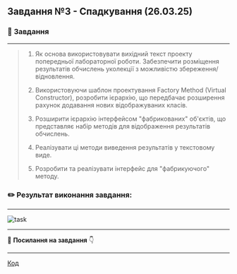 ## **Завдання №3 - Спадкування (26.03.25)**

### :scroll: **Завдання**
___
>1. Як основа використовувати вихідний текст проекту попередньої лабораторної роботи. Забезпечити розміщення результатів обчислень уколекції з можливістю збереження/відновлення.
>
>2. Використовуючи шаблон проектування Factory Method (Virtual Constructor), розробити ієрархію, що передбачає розширення рахунок додавання
   нових відображуваних класів.
>
>3. Розширити ієрархію інтерфейсом "фабрикованих" об'єктів, що представляє набір методів для відображення результатів обчислень.
>
>4. Реалізувати ці методи виведення результатів у текстовому виде.
>
>5. Розробити та реалізувати інтерфейс для "фабрикуючого" методу.

### :pencil2: **Результат виконання завдання:**
  ___

![task](https://cdn.discordapp.com/attachments/920360168452149293/1355150069753708795/image.png?ex=67e7e15a&is=67e68fda&hm=cb91dbad4b0845999b3009a4ed8334f259a7bc93cc814fa6e4a989e401788da8&)

  ___

:file_folder: **Посилання на завдання** :point_down:
  ___
[Код]()